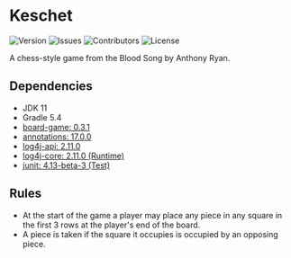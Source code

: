 # Keschet
![Version](https://img.shields.io/github/tag-pre/Macro303/Keschet.svg?label=version)
![Issues](https://img.shields.io/github/issues/Macro303/Keschet.svg?label=issues)
![Contributors](https://img.shields.io/github/contributors/Macro303/Keschet.svg?label=contributors)
![License](https://img.shields.io/github/license/Macro303/Keschet.svg?=label=license)

A chess-style game from the Blood Song by Anthony Ryan.

## Dependencies

- JDK 11
- Gradle 5.4
- [board-game: 0.3.1](https://github.com/Macro303/Board-Game)
- [annotations: 17.0.0](https://www.jetbrains.com/)
- [log4j-api: 2.11.0](https://logging.apache.org/log4j/2.x/)
- [log4j-core: 2.11.0 (Runtime)](https://logging.apache.org/log4j/2.x/)
- [junit: 4.13-beta-3 (Test)](http://junit.org/junit4/)

## Rules

- At the start of the game a player may place any piece in any square in the first 3 rows at the player's end of the board.
- A piece is taken if the square it occupies is occupied by an opposing piece.
